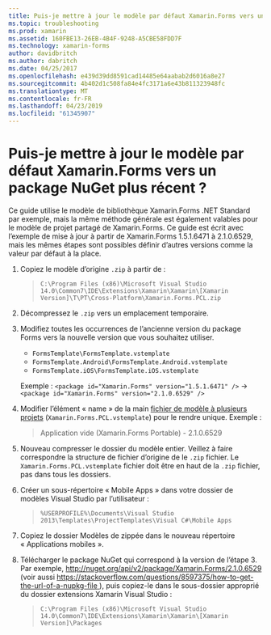 ```yaml
---
title: Puis-je mettre à jour le modèle par défaut Xamarin.Forms vers un package NuGet plus récent ?
ms.topic: troubleshooting
ms.prod: xamarin
ms.assetid: 160FBE13-26EB-4B4F-9248-A5CBE58FDD7F
ms.technology: xamarin-forms
author: davidbritch
ms.author: dabritch
ms.date: 04/25/2017
ms.openlocfilehash: e439d39dd8591cad14485e64aabab2d6016a8e27
ms.sourcegitcommit: 4b402d1c508fa84e4fc3171a6e43b811323948fc
ms.translationtype: MT
ms.contentlocale: fr-FR
ms.lasthandoff: 04/23/2019
ms.locfileid: "61345907"
---
```

# <a name="can-i-update-the-xamarinforms-default-template-to-a-newer-nuget-package"></a>Puis-je mettre à jour le modèle par défaut Xamarin.Forms vers un package NuGet plus récent ?

Ce guide utilise le modèle de bibliothèque Xamarin.Forms .NET Standard par exemple, mais la même méthode générale est également valables pour le modèle de projet partagé de Xamarin.Forms. Ce guide est écrit avec l’exemple de mise à jour à partir de Xamarin.Forms 1.5.1.6471 à 2.1.0.6529, mais les mêmes étapes sont possibles définir d’autres versions comme la valeur par défaut à la place.

1.  Copiez le modèle d’origine `.zip` à partir de :

    > `C:\Program Files (x86)\Microsoft Visual Studio 14.0\Common7\IDE\Extensions\Xamarin\Xamarin\[Xamarin Version]\T\PT\Cross-Platform\Xamarin.Forms.PCL.zip`

2.  Décompressez le `.zip` vers un emplacement temporaire.

3.  Modifiez toutes les occurrences de l’ancienne version du package Forms vers la nouvelle version que vous souhaitez utiliser.
    *   `FormsTemplate\FormsTemplate.vstemplate`
    *   `FormsTemplate.Android\FormsTemplate.Android.vstemplate`
    *   `FormsTemplate.iOS\FormsTemplate.iOS.vstemplate`

    Exemple : `<package id="Xamarin.Forms" version="1.5.1.6471" />` -> `<package id="Xamarin.Forms" version="2.1.0.6529" />`

4.  Modifier l’élément « name » de la main [fichier de modèle à plusieurs projets](https://msdn.microsoft.com/library/ms185308.aspx) (`Xamarin.Forms.PCL.vstemplate`) pour le rendre unique. Exemple :
    > <Name>Application vide (Xamarin.Forms Portable) - 2.1.0.6529</Name>

5.  Nouveau compresser le dossier du modèle entier. Veillez à faire correspondre la structure de fichier d’origine de le `.zip` fichier. Le `Xamarin.Forms.PCL.vstemplate` fichier doit être en haut de la `.zip` fichier, pas dans tous les dossiers.

6.  Créer un sous-répertoire « Mobile Apps » dans votre dossier de modèles Visual Studio par l’utilisateur :
    > `%USERPROFILE%\Documents\Visual Studio 2013\Templates\ProjectTemplates\Visual C#\Mobile Apps`

7.  Copiez le dossier Modèles de zippée dans le nouveau répertoire « Applications mobiles ».

8.  Télécharger le package NuGet qui correspond à la version de l’étape 3. Par exemple, [ http://nuget.org/api/v2/package/Xamarin.Forms/2.1.0.6529 ](http://nuget.org/api/v2/package/Xamarin.Forms/2.1.0.6529) (voir aussi [ https://stackoverflow.com/questions/8597375/how-to-get-the-url-of-a-nupkg-file ](https://stackoverflow.com/questions/8597375/how-to-get-the-url-of-a-nupkg-file)), puis copiez-le dans le sous-dossier approprié du dossier extensions Xamarin Visual Studio :
    > `C:\Program Files (x86)\Microsoft Visual Studio 14.0\Common7\IDE\Extensions\Xamarin\Xamarin\[Xamarin Version]\Packages`
